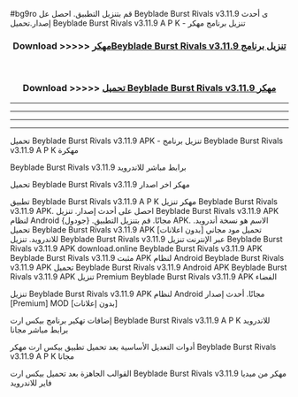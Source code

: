 #bg9ro قم بتنزيل التطبيق. احصل عل Beyblade Burst Rivals v3.11.9 ى أحدث إصدار.تحميل Beyblade Burst Rivals v3.11.9 A P K - تنزيل برنامج مهكر



<div align="center">
<h3>Download >>>>> <a href="https://ar-sites.web.app/?ar= Beyblade Burst Rivals v3.11.9">مهكرBeyblade Burst Rivals v3.11.9 تنزيل برنامج</a></h3><br>

<h3>Download >>>>> <a href="https://ar-sites.web.app/?ar= Beyblade Burst Rivals v3.11.9">تحميل Beyblade Burst Rivals v3.11.9 مهكر</a></h3>
</div>


----------------------------------------------------------

----------------------------------------------------------

----------------------------------------------------------

----------------------------------------------------------


تحميل Beyblade Burst Rivals v3.11.9 APK - تنزيل برنامج Beyblade Burst Rivals v3.11.9 A P K مهكرة

Beyblade Burst Rivals v3.11.9 برابط مباشر للاندرويد

تحميل Beyblade Burst Rivals v3.11.9 مهكر اخر اصدار

تطبيق Beyblade Burst Rivals v3.11.9 A P K مهكر
تنزيل Beyblade Burst Rivals v3.11.9 APK. احصل على أحدث إصدار.
تنزيل Beyblade Burst Rivals v3.11.9 APK لنظام Android مجانًا.
قم بتنزيل التطبيق. {جودول} APK. الاسم هو نسخة أندرويد.
تحميل Beyblade Burst Rivals v3.11.9 APK [بدون اعلانات]
تحميل مود مجاني للاندرويد.
تنزيل Beyblade Burst Rivals v3.11.9 عبر الإنترنت
تنزيل Beyblade Burst Rivals v3.11.9 APK
download.online Beyblade Burst Rivals v3.11.9 APK
Beyblade Burst Rivals v3.11.9 مثبت APK لنظام Android
Beyblade Burst Rivals v3.11.9 APK
تحميل Beyblade Burst Rivals v3.11.9 Android APK
Beyblade Burst Rivals v3.11.9 APK تنزيل Premium
Beyblade Burst Rivals v3.11.9 APK الفضاء

تنزيل Beyblade Burst Rivals v3.11.9 APK لنظام Android مجانًا. أحدث إصدار [Premium] MOD [بدون إعلانات]

إضافات تهكير برنامج بيكس ارت Beyblade Burst Rivals v3.11.9 A P K للاندرويد برابط مباشر مجانا

أدوات التعديل الأساسية بعد تحميل تطبيق بيكس ارت مهكر Beyblade Burst Rivals v3.11.9 A P K مجانا

القوالب الجاهزة بعد تحميل بيكس ارت Beyblade Burst Rivals v3.11.9 مهكر من ميديا فاير للاندرويد



